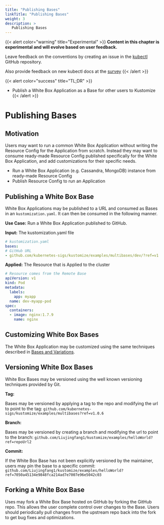 ```yaml
---
title: "Publishing Bases"
linkTitle: "Publishing Bases"
weight: 3
description: >
   Publishing Bases
---
```



{{< alert color="warning" title="Experimental" >}}
**Content in this chapter is experimental and will evolve based on user feedback.**

Leave feedback on the conventions by creating an issue in the [kubectl](https://github.com/kubernetes/kubectl/issues)
GitHub repository.

Also provide feedback on new kubectl docs at the [survey](https://www.surveymonkey.com/r/JH35X82)
{{< /alert >}}

{{< alert color="success" title="TL;DR" >}}
- Publish a White Box Application as a Base for other users to Kustomize
{{< /alert >}}

# Publishing Bases

## Motivation

Users may want to run a common White Box Application without writing the Resource Config
for the Application from scratch.  Instead they may want to consume ready-made Resource
Config published specifically for the White Box Application, and add customizations for
their specific needs.

- Run a White Box Application (e.g. Cassandra, MongoDB) instance from ready-made Resource Config
- Publish Resource Config to run an Application

## Publishing a White Box Base

White Box Applications may be published to a URL and consumed as Bases in an `kustomization.yaml`.  It
can then be consumed in the following manner.

**Use Case:** Run a White Box Application published to GitHub.

**Input:** The kustomization.yaml file

```yaml
# kustomization.yaml
bases:
# GitHub URL
- github.com/kubernetes-sigs/kustomize/examples/multibases/dev/?ref=v1.0.6
```

**Applied:** The Resource that is Applied to the cluster

```yaml
# Resource comes from the Remote Base
apiVersion: v1
kind: Pod
metadata:
  labels:
    app: myapp
  name: dev-myapp-pod
spec:
  containers:
  - image: nginx:1.7.9
    name: nginx
```

## Customizing White Box Bases

The White Box Application may be customized using the same techniques described in
[Bases and Variations](../app_customization/bases_and_variants.md).

## Versioning White Box Bases

White Box Bases may be versioned using the well known versioning techniques provided by Git.

**Tag:**

Bases may be versioned by applying a tag to the repo and modifying the url to point to the tag:
`github.com/kubernetes-sigs/kustomize/examples/multibases?ref=v1.0.6`

**Branch:**

Bases may be versioned by creating a branch and modifying the url to point to the branch:
`github.com/Liujingfang1/kustomize/examples/helloWorld?ref=repoUrl2`

**Commit:**

If the White Box Base has not been explicitly versioned by the maintainer, users may pin the
base to a specific commit:
`github.com/Liujingfang1/kustomize/examples/helloWorld?ref=7050a45134e9848fca214ad7e7007e96e5042c03`

## Forking a White Box Base

Uses may fork a White Box Base hosted on GitHub by forking the GitHub repo.  This allows the user
complete control over changes to the Base.  Users should periodically pull changes from the
upstream repo back into the fork to get bug fixes and optimizations.

